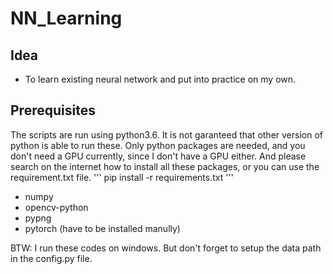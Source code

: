 # NN_Learning
## Idea
* To learn existing neural network and put into practice on my own.

## Prerequisites
The scripts are run using python3.6. It is not garanteed that other version of python is able to run these.
Only python packages are needed, and you don't need a GPU currently, since I don't have a GPU either. And please search on the internet how to install all these packages, or you can use the requirement.txt file.
'''
    pip install -r requirements.txt
'''
* numpy
* opencv-python
* pypng
* pytorch (have to be installed manully)

BTW: I run these codes on windows. But don't forget to setup the data path in the config.py file.